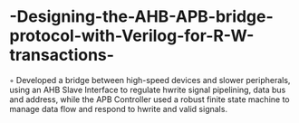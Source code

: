 # -Designing-the-AHB-APB-bridge-protocol-with-Verilog-for-R-W-transactions-
◦ Developed a bridge between high-speed devices and slower peripherals, using an AHB Slave Interface to regulate  hwrite signal pipelining, data bus and address, while the APB Controller used a robust finite state machine to manage  data flow and respond to hwrite and valid signals.
